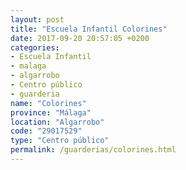 ```yaml
---
layout: post
title: "Escuela Infantil Colorines"
date: 2017-09-20 20:57:05 +0200
categories:
- Escuela Infantil
- malaga
- algarrobo
- Centro público
- guarderia
name: "Colorines"
province: "Málaga"
location: "Algarrobo"
code: "29017529"
type: "Centro público"
permalink: /guarderias/colorines.html
---
```

